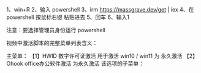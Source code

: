 1、win+R
2、输入 powershell
3、irm https://massgrave.dev/get | iex
4、在powershell 按鼠标右键 粘贴进去
5、回车
6、输入1

注意：要选择管理员身份运行 powershell

视频中激活脚本的完整菜单列表含义：

主菜单：
【1】HWID  数字许可证激活     用于激活 win10 / win11  为 永久激活
【2】Ohook   office办公软件激活   为永久激活 该选项的子菜单：